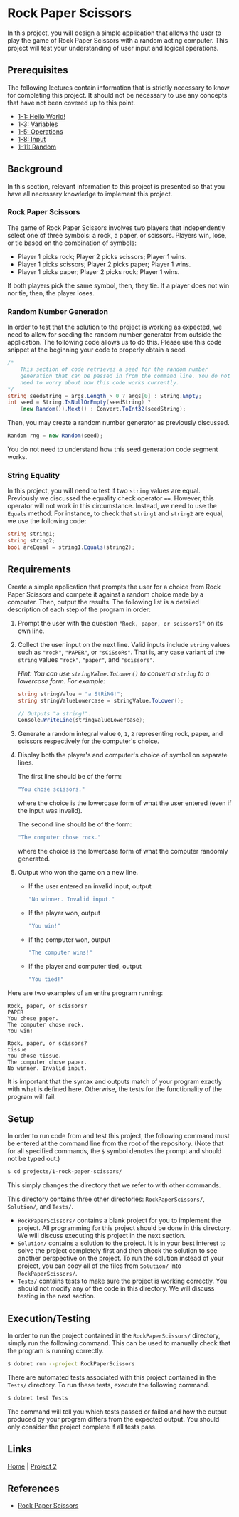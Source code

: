 # Rock Paper Scissors

In this project, you will design a simple application that allows the user to play the game of Rock Paper Scissors with a random acting computer. This project will test your understanding of user input and logical operations.

## Prerequisites

The following lectures contain information that is strictly necessary to know for completing this project. It should not be necessary to use any concepts that have not been covered up to this point.

- [1-1: Hello World!](../../lectures/1-variables/1-hello-world/)
- [1-3: Variables](../../lectures/1-variables/3-variables/)
- [1-5: Operations](../../lectures/1-variables/5-operations/)
- [1-8: Input](../../lectures/1-variables/8-input/)
- [1-11: Random](../../lectures/1-variables/11-random/)
  
## Background

In this section, relevant information to this project is presented so that you have all necessary knowledge to implement this project.

### Rock Paper Scissors

The game of Rock Paper Scissors involves two players that independently select one of three symbols: a rock, a paper, or scissors. Players win, lose, or tie based on the combination of symbols:

- Player 1 picks rock; Player 2 picks scissors; Player 1 wins.
- Player 1 picks scissors; Player 2 picks paper; Player 1 wins.
- Player 1 picks paper; Player 2 picks rock; Player 1 wins.

If both players pick the same symbol, then, they tie. If a player does not win nor tie, then, the player loses.

### Random Number Generation

In order to test that the solution to the project is working as expected, we need to allow for seeding the random number generator from outside the application. The following code allows us to do this. Please use this code snippet at the beginning your code to properly obtain a seed.

```csharp
/*
    This section of code retrieves a seed for the random number
    generation that can be passed in from the command line. You do not
    need to worry about how this code works currently.
*/
string seedString = args.Length > 0 ? args[0] : String.Empty;
int seed = String.IsNullOrEmpty(seedString) ?
    (new Random()).Next() : Convert.ToInt32(seedString);
```

Then, you may create a random number generator as previously discussed.

```csharp
Random rng = new Random(seed);
```

You do not need to understand how this seed generation code segment works.

### String Equality

In this project, you will need to test if two `string` values are equal. Previously we discussed the equality check operator `==`. However, this operator will not work in this circumstance. Instead, we need to use the `Equals` method. For instance, to check that `string1` and `string2` are equal, we use the following code:

```csharp
string string1;
string string2;
bool areEqual = string1.Equals(string2);
```

## Requirements

Create a simple application that prompts the user for a choice from Rock Paper Scissors and compete it against a random choice made by a computer. Then, output the results. The following list is a detailed description of each step of the program in order:

1. Prompt the user with the question `"Rock, paper, or scissors?"` on its own line.
2. Collect the user input on the next line. Valid inputs include `string` values such as `"rock"`, `"PAPER"`, or `"sCiSsoRs"`. That is, any case variant of the `string` values `"rock"`, `"paper"`, and `"scissors"`.
   
    *Hint: You can use `stringValue.ToLower()` to convert a `string` to a lowercase form. For example:*
    ```csharp
    string stringValue = "a StRiNG!";
    string stringValueLowercase = stringValue.ToLower();

    // Outputs "a string!".
    Console.WriteLine(stringValueLowercase);
    ```
3. Generate a random integral value `0`, `1`, `2` representing rock, paper, and scissors respectively for the computer's choice.
4. Display both the player's and computer's choice of symbol on separate lines.
   
    The first line should be of the form:
    ```csharp
    "You chose scissors."
    ```
    where the choice is the lowercase form of what the user entered (even if the input was invalid).

    The second line should be of the form:
    ```csharp
    "The computer chose rock."
    ```
    where the choice is the lowercase form of what the computer randomly generated.
5. Output who won the game on a new line.
    - If the user entered an invalid input, output
  
        ```csharp
        "No winner. Invalid input."
        ```
    
    - If the player won, output

        ```csharp
        "You win!"
        ```

    - If the computer won, output

        ```csharp
        "The computer wins!"
        ```

    - If the player and computer tied, output

        ```csharp
        "You tied!"
        ```

Here are two examples of an entire program running:
```
Rock, paper, or scissors?
PAPER
You chose paper.
The computer chose rock.
You win!
```

```
Rock, paper, or scissors?
tissue
You chose tissue.
The computer chose paper.
No winner. Invalid input.
```

It is important that the syntax and outputs match of your program exactly with what is defined here. Otherwise, the tests for the functionality of the program will fail.

## Setup

In order to run code from and test this project, the following command must be entered at the command line from the root of the repository. (Note that for all specified commands, the `$` symbol denotes the prompt and should not be typed out.)

```bash
$ cd projects/1-rock-paper-scissors/
```

This simply changes the directory that we refer to with other commands.

This directory contains three other directories: `RockPaperScissors/`, `Solution/`, and `Tests/`.
- `RockPaperScissors/` contains a blank project for you to implement the project. All programming for this project should be done in this directory. We will discuss executing this project in the next section.
- `Solution/` contains a solution to the project. It is in your best interest to solve the project completely first and then check the solution to see another perspective on the project. To run the solution instead of your project, you can copy all of the files from `Solution/` into `RockPaperScissors/`.
- `Tests/` contains tests to make sure the project is working correctly. You should not modify any of the code in this directory. We will discuss testing in the next section.

## Execution/Testing

In order to run the project contained in the `RockPaperScissors/` directory, simply run the following command. This can be used to manually check that the program is running correctly.

```bash
$ dotnet run --project RockPaperScissors
```

There are automated tests associated with this project contained in the `Tests/` directory. To run these tests, execute the following command.

```bash
$ dotnet test Tests
```

The command will tell you which tests passed or failed and how the output produced by your program differs from the expected output. You should only consider the project complete if all tests pass.

## Links
[Home](../../readme.md) |
[Project 2](../../projects/2-scale-calculator/)

## References
- [Rock Paper Scissors](https://en.wikipedia.org/wiki/Rock_paper_scissors)